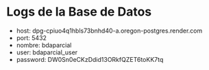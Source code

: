 # Logs de la Base de Datos

- host: dpg-cpiuo4q1hbls73bnhd40-a.oregon-postgres.render.com
- port: 5432
- nombre: bdaparcial
- user: bdaparcial_user
- password: DW0Sn0eCKzDdid13ORkfQZET6toKK7tq